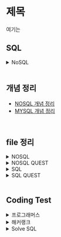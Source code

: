 # 제목
여기는

## SQL

<details>
<summary>NoSQL</summary>

### mongodb fuctions
- insertOne() : 
db.car_info.insertOne({...})
#명령어 설명 예시 정리 필요

- inserMany() 
db.posts.deleteMany({ category: "Event" })
{
  acknowledged: true,
  deletedCount: 4
}

db.posts.deleteMany({})
{
  acknowledged: true,
  deletedCount: 1
}

-find()
db.fruits.find({})

-db.posts.find({}, {_id:1, title:1, category:1, likes:1}) ;

-db.posts.updateMany({}, {$inc : {likes : 1} }) ;

</details>

<br/>

## 개념 정리
- [NOSQL 개념 정리]()
- [MYSQL 개념 정리]()

<br/>

## file 정리
<details>
<summary>NOSQL</summary>

|구분|파일명|적용내용|파일내용|비고|
|--|--|--|--|--|
|1|[mongo_insert.py](./NoSQL/mongo_insert.py)||||
|2|[mongo_inserts_doubleCollection.py](./NoSQL/mongo_inserts_doubleCollection.py)||||
|3|[mongo_finds.py](./NoSQL/mongo_finds.py)||||
|4|[mongo_deletes.py](./NoSQL/mongo_deletes.py)||||

</details>

<details>
<summary>NOSQL QUEST</summary>

|구분|파일명|적용내용|파일내용|비고|
|--|--|--|--|--|
|1|[mongo_insert_functions.py](./NoSQL/quests/mongo_insert_functions.py)||||
|2|[todolist.py](./NoSQL/quests/todolist.py)||||
|3|[solvingProblem_main.py](/docs/NoSQL/quests/solvingProblem_main.py)||||
|4|[solvingProblem_functions.py](./NoSQL/quests/solvingProblem_functions.py)||||


</details>

<details>
<summary>SQL</summary>

|구분|파일명|적용내용|파일내용|비고|
|--|--|--|--|--|
|1|||||
|2|||||
|3|||||
|4|||||
|5|||||
|6|||||
|7|||||
|8|||||
|9|||||
|10|||||
|11|||||
|12|||||

</details>

<details>
<summary>SQL QUEST</summary>

|구분|파일명|적용내용|파일내용|비고|
|--|--|--|--|--|
|1|[STUDY_BOARDS.sql](./SQLs/quests/STUDY_BOARDS.sql)||||
|2|[STUDY_CARS.sql](./SQLs/quests/STUDY_CARS.sql)||||
|3|[STUDY_USERS.sql](./SQLs/quests/STUDY_USERS.sql)||||
|4|[STUDY_MOVIES.sql](./SQLs/quests/STUDY_MOVIES.sql)||||
|5|[notice_inserts.sql](./SQLs/quests/notice_inserts.sql)||||
|6|[notice_deletes.sql](./SQLs/quests/notice_deletes.sql)||||
|7|[STUDY_USERSwithInestSQL.sql](./SQLs/quests/)||||
|8|[selectwhereRangeAndEquals.sql](./SQLs/quests/selectwhereRangeAndEquals.sql)||||
|9|[select_group_havings_orderby.sql](./SQLs/quests/select_group_havings_orderby.sql)||||
|10|[select_subquerys.sql](./SQLs/quests/select_subquerys.sql)||||
|11|[select_joins.sql](./SQLs/quests/select_joins.sql)||||
|12|[select_alls.sql](./SQLs/quests/select_alls.sql)||||
|13|[common_codes.sql]()||||

</details>

<br/>

## Coding Test

<details>
  <summary>프로그래머스</summary>
  
|NO|구분|소스|문제설명|출처|
|--|--|--|--|--|
|1|IS NULL|[SQL](./SQLs/codingtest/131114.sql)|경기도에 위치한 식품창고 목록 출력하기|[프로그래머스 131114](https://school.programmers.co.kr/learn/courses/30/lessons/131114)|
|2|IS NULL|[SQL](./SQLs/codingtest/59039.sql)|이름이 없는 동물의 아이디|[프로그래머스 59039](https://school.programmers.co.kr/learn/courses/30/lessons/59039)|
|3|IS NULL|[SQL](./SQLs/codingtest/59407.sql)|이름이 있는 동물의 아이디|[프로그래머스 59407](https://school.programmers.co.kr/learn/courses/30/lessons/59407)|
|4|IS NULL|[SQL](./SQLs/codingtest/59410.sql)|NULL 처리하기|[프로그래머스 59410](https://school.programmers.co.kr/learn/courses/30/lessons/59410)|
|5|IS NULL|[SQL](./SQLs/codingtest/131528.sql)|나이 정보가 없는 회원 수 구하기|[프로그래머스 131528](https://school.programmers.co.kr/learn/courses/30/lessons/131528)|
|6|IS NULL|[SQL](./SQLs/codingtest/273710.sql)|ROOT 아이템 구하기|[프로그래머스 273710](https://school.programmers.co.kr/learn/courses/30/lessons/273710)|
|7|IS NULL|[SQL](./SQLs/codingtest/273712.sql)|업그레이드 할 수 없는 아이템 구하기|[프로그래머스 273712](https://school.programmers.co.kr/learn/courses/30/lessons/273712)|
|8|IS NULL|[SQL](./SQLs/codingtest/293259.sql)|잡은 물고기의 평균 길이 구하기|[프로그래머스 293259](https://school.programmers.co.kr/learn/courses/30/lessons/293259)|
|9|SUM, MAX, MIN|[SQL](./SQLs/codingtest/131697.sql)|가장 비싼 상품 구하기|[프로그래머스 131697](https://school.programmers.co.kr/learn/courses/30/lessons/131697)|
|10|SUM, MAX, MIN|[SQL](./SQLs/codingtest/131115.sql)|가격이 제일 비싼 식품의 정보 출력하기|[프로그래머스 131115](https://school.programmers.co.kr/learn/courses/30/lessons/131115)|
|11|SUM, MAX, MIN|[SQL](./SQLs/codingtest/59415.sql)|최댓값 구하기|[프로그래머스 59415](https://school.programmers.co.kr/learn/courses/30/lessons/59415)|
|12|SUM, MAX, MIN|[SQL](./SQLs/codingtest/59038.sql)|최솟값 구하기|[프로그래머스 59038](https://school.programmers.co.kr/learn/courses/30/lessons/59038)|
|13|SUM, MAX, MIN|[SQL](./SQLs/codingtest/59406.sql)|동물 수 구하기|[프로그래머스 59406](https://school.programmers.co.kr/learn/courses/30/lessons/59406)|
|14|SUM, MAX, MIN|[SQL](./SQLs/codingtest/59408.sql)|중복 제거하기|[프로그래머스 59408](https://school.programmers.co.kr/learn/courses/30/lessons/59408)|
|15|SUM, MAX, MIN|[SQL](./SQLs/codingtest/273709.sql)|조건에 맞는 아이템들의 가격의 총합 구하기|[프로그래머스 273709](https://school.programmers.co.kr/learn/courses/30/lessons/273709)|
|16|SUM, MAX, MIN|[SQL](./SQLs/codingtest/293261.sql)|물고기 종류 별 대어 찾기|[프로그래머스 293261](https://school.programmers.co.kr/learn/courses/30/lessons/293261)|
|17|SUM, MAX, MIN|[SQL](./SQLs/codingtest/298515.sql)|잡은 물고기 중 가장 큰 물고기의 길이 구하기|[프로그래머스 298515](https://school.programmers.co.kr/learn/courses/30/lessons/298515)|
|18|SUM, MAX, MIN|[SQL](./SQLs/codingtest/299310.sql)|연도별 대장균 크기의 편차 구하기 |[프로그래머스 299310](https://school.programmers.co.kr/learn/courses/30/lessons/299310)|
|19|SELECT|[SQL](./SQLs/codingtest/151136.sql)|평균 일일 대여 요금 구하기|[프로그래머스 151136](https://school.programmers.co.kr/learn/courses/30/lessons/151136)|
|20|SELECT|[SQL](./SQLs/codingtest/144853.sql)|조건에 맞는 도서 리스트 출력하기|[프로그래머스 144853](https://school.programmers.co.kr/learn/courses/30/lessons/144853)|
|21|SELECT|[SQL](./SQLs/codingtest/132201.sql)|12세 이하인 여자 환자 목록 출력하기|[프로그래머스 132201](https://school.programmers.co.kr/learn/courses/30/lessons/132201)|
|22|SELECT|[SQL](./SQLs/codingtest/164673.sql)|조건에 부합하는 중고거래 댓글 조회하기|[프로그래머스 164673](https://school.programmers.co.kr/learn/courses/30/lessons/164673)|
|23|SELECT|[SQL](./SQLs/codingtest/131120.sql)|3월에 태어난 여성 회원 목록 출력하기|[프로그래머스 131120](https://school.programmers.co.kr/learn/courses/30/lessons/131120)|
|24|SELECT|[SQL](./SQLs/codingtest/132203.sql)|흉부외과 또는 일반외과 의사 목록 출력하기|[프로그래머스 132203](https://school.programmers.co.kr/learn/courses/30/lessons/132203)|
|25|SELECT|[SQL](./SQLs/codingtest/133025.sql)|과일로 만든 아이스크림 고르기|[프로그래머스 133025](https://school.programmers.co.kr/learn/courses/30/lessons/133025)|
|26|SELECT|[SQL](./SQLs/codingtest/133024.sql)|인기있는 아이스크림|[프로그래머스 133024](https://school.programmers.co.kr/learn/courses/30/lessons/133024)|
|27|SELECT|[SQL](./SQLs/codingtest/131112.sql)|강원도에 위치한 생산공장 목록 출력하기|[프로그래머스 131112](https://school.programmers.co.kr/learn/courses/30/lessons/131112)|
|28|SELECT|[SQL](./SQLs/codingtest/131118.sql)|서울에 위치한 식당 목록 출력하기|[프로그래머스 131118](https://school.programmers.co.kr/learn/courses/30/lessons/131118)|
|29|SELECT|[SQL](./SQLs/codingtest/131536.sql)|재구매가 일어난 상품과 회원 리스트 구하기|[프로그래머스 131536](https://school.programmers.co.kr/learn/courses/30/lessons/131536)|
|30|SELECT|[SQL](./SQLs/codingtest/59034.sql)|모든 레코드 조회하기|[프로그래머스 59034](https://school.programmers.co.kr/learn/courses/30/lessons/59034)|
|31|SELECT|[SQL](./SQLs/codingtest/131537.sql)|오프라인/온라인 판매 데이터 통합하기|[프로그래머스 131537](https://school.programmers.co.kr/learn/courses/30/lessons/131537)|
|32|SELECT|[SQL](./SQLs/codingtest/59035.sql)|역순 정렬하기|[프로그래머스 59035](https://school.programmers.co.kr/learn/courses/30/lessons/59035)|
|33|SELECT|[SQL](./SQLs/codingtest/59036.sql)|아픈 동물 찾기|[프로그래머스 59036](https://school.programmers.co.kr/learn/courses/30/lessons/59036)|
|34|SELECT|[SQL](./SQLs/codingtest/59037.sql)|어린 동물 찾기|[프로그래머스 59037](https://school.programmers.co.kr/learn/courses/30/lessons/59037)|
|35|SELECT|[SQL](./SQLs/codingtest/59403.sql)|동물의 아이디와 이름|[프로그래머스 59403](https://school.programmers.co.kr/learn/courses/30/lessons/59403)|
|36|SELECT|[SQL](./SQLs/codingtest/59404.sql)|여러 기준으로 정렬하기|[프로그래머스 59404](https://school.programmers.co.kr/learn/courses/30/lessons/59404)|
|37|SELECT|[SQL](./SQLs/codingtest/59405.sql)|상위 n개 레코드|[프로그래머스 59405](https://school.programmers.co.kr/learn/courses/30/lessons/59405)|
|38|SELECT|[SQL](./SQLs/codingtest/131535.sql)|조건에 맞는 회원수 구하기|[프로그래머스 131535](https://school.programmers.co.kr/learn/courses/30/lessons/131535)|
|39|SELECT|[SQL](./SQLs/codingtest/273711.sql)|업그레이드 된 아이템 구하기|[프로그래머스 273711](https://school.programmers.co.kr/learn/courses/30/lessons/273711)|
|40|SELECT|[SQL](./SQLs/codingtest/276013.sql)|Python 개발자 찾기|[프로그래머스 276013](https://school.programmers.co.kr/learn/courses/30/lessons/276013)|
|41|SELECT|[SQL](./SQLs/codingtest/276034.sql)|조건에 맞는 개발자 찾기|[프로그래머스 276034](https://school.programmers.co.kr/learn/courses/30/lessons/276034)|
|42|SELECT|[SQL](./SQLs/codingtest/293258.sql)|잔챙이 잡은 수 구하기|[프로그래머스 293258](https://school.programmers.co.kr/learn/courses/30/lessons/293258)|
|43|SELECT|[SQL](./SQLs/codingtest/298517.sql)|가장 큰 물고기 10마리 구하기|[프로그래머스 298517](https://school.programmers.co.kr/learn/courses/30/lessons/298517)|
|44|SELECT|[SQL](./SQLs/codingtest/298518.sql)|특정 물고기를 잡은 총 수 구하기|[프로그래머스 298518](https://school.programmers.co.kr/learn/courses/30/lessons/298518)|
|45|SELECT|[SQL](./SQLs/codingtest/299305.sql)|대장균들의 자식의 수 구하기|[프로그래머스 299305](https://school.programmers.co.kr/learn/courses/30/lessons/299305)|
|46|SELECT|[SQL](./SQLs/codingtest/299307.sql)|대장균의 크기에 따라 분류하기 1|[프로그래머스 299307](https://school.programmers.co.kr/learn/courses/30/lessons/299307)|
|47|SELECT|[SQL](./SQLs/codingtest/301646.sql)|특정 형질을 가지는 대장균 찾기|[프로그래머스 301646](https://school.programmers.co.kr/learn/courses/30/lessons/301646)|
|48|SELECT|[SQL](./SQLs/codingtest/301647.sql)|부모의 형질을 모두 가지는 대장균 찾기|[프로그래머스 301647](https://school.programmers.co.kr/learn/courses/30/lessons/301647)|
|49|SELECT|[SQL](./SQLs/codingtest/301649.sql)|대장균의 크기에 따라 분류하기 2|[프로그래머스 301649](https://school.programmers.co.kr/learn/courses/30/lessons/301649)|
|50|SELECT|[SQL](./SQLs/codingtest/301650.sql)|특정 세대의 대장균 찾기|[프로그래머스 301650](https://school.programmers.co.kr/learn/courses/30/lessons/301650)|
|51|SELECT|[SQL](./SQLs/codingtest/301651.sql)|멸종위기의 대장균 찾기|[프로그래머스 301651](https://school.programmers.co.kr/learn/courses/30/lessons/301651)|
|53|JOIN|[SQL](./SQLs/codingtest/133027.sql)|주문량이 많은 아이스크림들 조회하기|[프로그래머스 133027](https://school.programmers.co.kr/learn/courses/30/lessons/133027)|
|54|JOIN|[SQL](./SQLs/codingtest/131117.sql)|5월 식품들의 총매출 조회하기|[프로그래머스 131117](https://school.programmers.co.kr/learn/courses/30/lessons/131117)|
|55|JOIN|[SQL](./SQLs/codingtest/157339.sql)|특정 기간동안 대여 가능한 자동차들의 대여비용 구하기|[프로그래머스 157339](https://school.programmers.co.kr/learn/courses/30/lessons/157339)|
|56|JOIN|[SQL](./SQLs/codingtest/144854.sql)|조건에 맞는 도서와 저자 리스트 출력하기|[프로그래머스 144854](https://school.programmers.co.kr/learn/courses/30/lessons/144854)|
|57|JOIN|[SQL](./SQLs/codingtest/131124.sql)|그룹별 조건에 맞는 식당 목록 출력하기|[프로그래머스 131124](https://school.programmers.co.kr/learn/courses/30/lessons/131124)|
|58|JOIN|[SQL](./SQLs/codingtest/59042.sql)|없어진 기록 찾기|[프로그래머스 59042](https://school.programmers.co.kr/learn/courses/30/lessons/59042)|
|59|JOIN|[SQL](./SQLs/codingtest/59043.sql)|있었는데요 없었습니다|[프로그래머스 59043](https://school.programmers.co.kr/learn/courses/30/lessons/59043)|
|60|JOIN|[SQL](./SQLs/codingtest/59044.sql)|오랜 기간 보호한 동물(1)|[프로그래머스 59044](https://school.programmers.co.kr/learn/courses/30/lessons/59044)|
|61|JOIN|[SQL](./SQLs/codingtest/59045.sql)|보호소에서 중성화한 동물|[프로그래머스 59045](https://school.programmers.co.kr/learn/courses/30/lessons/59045)|
|62|JOIN|[SQL](./SQLs/codingtest/131533.sql)|상품 별 오프라인 매출 구하기|[프로그래머스 131533](https://school.programmers.co.kr/learn/courses/30/lessons/131533)|
|52|JOIN|[SQL](./SQLs/codingtest/131534.sql)|상품을 구매한 회원 비율 구하기|[프로그래머스 131534](https://school.programmers.co.kr/learn/courses/30/lessons/131534)|
|63|JOIN|[SQL](./SQLs/codingtest/276035.sql)|FrontEnd 개발자 찾기|[프로그래머스 276035](https://school.programmers.co.kr/learn/courses/30/lessons/276035)|
|64|GROUP BY|[SQL](./SQLs/codingtest/151137.sql)|자동차 종류 별 특정 옵션이 포함된 자동차 수 구하기|[프로그래머스 151137](https://school.programmers.co.kr/learn/courses/30/lessons/151137)|
|65|GROUP BY|[SQL](./SQLs/codingtest/151139.sql)|대여 횟수가 많은 자동차들의 월별 대여 횟수 구하기|[프로그래머스 151139](https://school.programmers.co.kr/learn/courses/30/lessons/151139)|
|66|GROUP BY|[SQL](./SQLs/codingtest/133026.sql)|성분으로 구분한 아이스크림 총 주문량|[프로그래머스 133026](https://school.programmers.co.kr/learn/courses/30/lessons/133026)|
|67|GROUP BY|[SQL](./SQLs/codingtest/164668.sql)|조건에 맞는 사용자와 총 거래금액 조회하기|[프로그래머스 164668](https://school.programmers.co.kr/learn/courses/30/lessons/164668)|
|68|GROUP BY|[SQL](./SQLs/codingtest/131123.sql)|즐겨찾기가 가장 많은 식당 정보 출력하기|[프로그래머스 131123](https://school.programmers.co.kr/learn/courses/30/lessons/131123)|
|69|GROUP BY|[SQL](./SQLs/codingtest/144855.sql)|카테고리 별 도서 판매량 집계하기|[프로그래머스 144855](https://school.programmers.co.kr/learn/courses/30/lessons/144855)|
|70|GROUP BY|[SQL](./SQLs/codingtest/157340.sql)|자동차 대여 기록에서 대여중 / 대여 가능 여부 구분하기|[프로그래머스 157340](https://school.programmers.co.kr/learn/courses/30/lessons/157340)|
|71|GROUP BY|[SQL](./SQLs/codingtest/132202.sql)|진료과별 총 예약 횟수 출력하기|[프로그래머스 132202](https://school.programmers.co.kr/learn/courses/30/lessons/132202)|
|72|GROUP BY|[SQL](./SQLs/codingtest/144856.sql)|저자 별 카테고리 별 매출액 집계하기|[프로그래머스 144856](https://school.programmers.co.kr/learn/courses/30/lessons/144856)|
|73|GROUP BY|[SQL](./SQLs/codingtest/131116.sql)|식품분류별 가장 비싼 식품의 정보 조회하기|[프로그래머스 131116](https://school.programmers.co.kr/learn/courses/30/lessons/131116)|
|74|GROUP BY|[SQL](./SQLs/codingtest/59040.sql)|고양이와 개는 몇 마리 있을까|[프로그래머스 59040](https://school.programmers.co.kr/learn/courses/30/lessons/59040)|
|75|GROUP BY|[SQL](./SQLs/codingtest/59041.sql)|동명 동물 수 찾기|[프로그래머스 59041](https://school.programmers.co.kr/learn/courses/30/lessons/59041)|
|76|GROUP BY|[SQL](./SQLs/codingtest/131532.sql)|년, 월, 성별 별 상품 구매 회원 수 구하기|[프로그래머스 131532](https://school.programmers.co.kr/learn/courses/30/lessons/131532)|
|77|GROUP BY|[SQL](./SQLs/codingtest/59412.sql)|입양 시각 구하기(1)|[프로그래머스 59412](https://school.programmers.co.kr/learn/courses/30/lessons/59412)|
|78|GROUP BY|[SQL](./SQLs/codingtest/59413.sql)|입양 시각 구하기(2)|[프로그래머스 59413](https://school.programmers.co.kr/learn/courses/30/lessons/59413)|
|79|GROUP BY|[SQL](./SQLs/codingtest/131530.sql)|가격대 별 상품 개수 구하기|[프로그래머스 131530](https://school.programmers.co.kr/learn/courses/30/lessons/131530)|
|80|GROUP BY|[SQL](./SQLs/codingtest/276036.sql)|언어별 개발자 분류하기|[프로그래머스 276036](https://school.programmers.co.kr/learn/courses/30/lessons/276036)|
|81|GROUP BY|[SQL](./SQLs/codingtest/284527.sql)|조건에 맞는 사원 정보 조회하기|[프로그래머스 284527](https://school.programmers.co.kr/learn/courses/30/lessons/284527)|
|82|GROUP BY|[SQL](./SQLs/codingtest/284528.sql)|연간 평가점수에 해당하는 평가 등급 및 성과금 조회하기|[프로그래머스 284528](https://school.programmers.co.kr/learn/courses/30/lessons/284528)|
|83|GROUP BY|[SQL](./SQLs/codingtest/284529.sql)|부서별 평균 연봉 조회하기|[프로그래머스 284529](https://school.programmers.co.kr/learn/courses/30/lessons/284529)|
|84|GROUP BY|[SQL](./SQLs/codingtest/284531.sql)|노선별 평균 역 사이 거리 조회하기|[프로그래머스 284531](https://school.programmers.co.kr/learn/courses/30/lessons/284531)|
|85|GROUP BY|[SQL](./SQLs/codingtest/293257.sql)|물고기 종류 별 잡은 수 구하기|[프로그래머스 293257](https://school.programmers.co.kr/learn/courses/30/lessons/293257)|
|86|GROUP BY|[SQL](./SQLs/codingtest/293260.sql)|월별 잡은 물고기 수 구하기|[프로그래머스 293260](https://school.programmers.co.kr/learn/courses/30/lessons/293260)|
|87|GROUP BY|[SQL](./SQLs/codingtest/298519.sql)|특정 조건을 만족하는 물고기별 수와 최대 길이 구하기|[프로그래머스 298519](https://school.programmers.co.kr/learn/courses/30/lessons/298519)|
|88|String, Date|[SQL](./SQLs/codingtest/164671.sql)|조회수가 가장 많은 중고거래 게시판의 첨부파일 조회하기|[프로그래머스 164671](https://school.programmers.co.kr/learn/courses/30/lessons/164671)|
|89|String, Date|[SQL](./SQLs/codingtest/157343.sql)|특정 옵션이 포함된 자동차 리스트 구하기|[프로그래머스 157343](https://school.programmers.co.kr/learn/courses/30/lessons/157343)|
|90|String, Date|[SQL](./SQLs/codingtest/151141.sql)|자동차 대여 기록 별 대여 금액 구하기|[프로그래머스 151141](https://school.programmers.co.kr/learn/courses/30/lessons/151141)|
|91|String, Date|[SQL](./SQLs/codingtest/164672.sql)|조건에 부합하는 중고거래 상태 조회하기|[프로그래머스 164672](https://school.programmers.co.kr/learn/courses/30/lessons/164672)|
|92|String, Date|[SQL](./SQLs/codingtest/131113.sql)|조건별로 분류하여 주문상태 출력하기|[프로그래머스 131113](https://school.programmers.co.kr/learn/courses/30/lessons/131113)|
|93|String, Date|[SQL](./SQLs/codingtest/164670.sql)|조건에 맞는 사용자 정보 조회하기|[프로그래머스 164670](https://school.programmers.co.kr/learn/courses/30/lessons/164670)|
|94|String, Date|[SQL](./SQLs/codingtest/157341.sql)|대여 기록이 존재하는 자동차 리스트 구하기|[프로그래머스 157341](https://school.programmers.co.kr/learn/courses/30/lessons/157341)|
|95|String, Date|[SQL](./SQLs/codingtest/151138.sql)|자동차 대여 기록에서 장기/단기 대여 구분하기|[프로그래머스 151138](https://school.programmers.co.kr/learn/courses/30/lessons/151138)|
|96|String, Date|[SQL](./SQLs/codingtest/157342.sql)|자동차 평균 대여 기간 구하기|[프로그래머스 157342](https://school.programmers.co.kr/learn/courses/30/lessons/157342)|
|97|String, Date|[SQL](./SQLs/codingtest/132204.sql)|취소되지 않은 진료 예약 조회하기|[프로그래머스 132204](https://school.programmers.co.kr/learn/courses/30/lessons/132204)|
|98|String, Date|[SQL](./SQLs/codingtest/59046.sql)|루시와 엘라 찾기|[프로그래머스 59046](https://school.programmers.co.kr/learn/courses/30/lessons/59046)|
|99|String, Date|[SQL](./SQLs/codingtest/59047.sql)|이름에 el이 들어가는 동물 찾기|[프로그래머스 59047](https://school.programmers.co.kr/learn/courses/30/lessons/59047)|
|100|String, Date|[SQL](./SQLs/codingtest/59409.sql)|중성화 여부 파악하기|[프로그래머스 59409](https://school.programmers.co.kr/learn/courses/30/lessons/59409)|
|101|String, Date|[SQL](./SQLs/codingtest/59411.sql)|오랜 기간 보호한 동물(2)|[프로그래머스 59411](https://school.programmers.co.kr/learn/courses/30/lessons/59411)|
|102|String, Date|[SQL](./SQLs/codingtest/131529.sql)|카테고리 별 상품 개수 구하기|[프로그래머스 131529](https://school.programmers.co.kr/learn/courses/30/lessons/131529)|
|103|String, Date|[SQL](./SQLs/codingtest/59414.sql)|DATETIME에서 DATE로 형 변환|[프로그래머스 59414](https://school.programmers.co.kr/learn/courses/30/lessons/59414)|
|104|String, Date|[SQL](./SQLs/codingtest/284530.sql)|연도 별 평균 미세먼지 농도 조회하기|[프로그래머스 284530](https://school.programmers.co.kr/learn/courses/30/lessons/284530)|
|105|String, Date|[SQL](./SQLs/codingtest/298516.sql)|한 해에 잡은 물고기 수 구하기|[프로그래머스 298516](https://school.programmers.co.kr/learn/courses/30/lessons/298516)|
|106|String, Date|[SQL](./SQLs/codingtest/299308.sql)|분기별 분화된 대장균의 개체 수 구하기|[프로그래머스 299308](https://school.programmers.co.kr/learn/courses/30/lessons/299308)|

<p>🤗프로그래머스 완료!🤗</p>

![Programmers_SQL](./SQLs/codingtest/img/programmers_SQL.PNG)
</details>

<details>
  <summary>해커랭크</summary>

|NO|구분|소스|문제설명|출처|
|--|--|--|--|--|
|1|Basic Select|[SQL](./SQLs/codingtest/HackerRank_001.sql)|Revising the Select Query I|[해커랭크 001](https://www.hackerrank.com/challenges/revising-the-select-query/problem?isFullScreen=true)|
|2|Basic Select|[SQL](./SQLs/codingtest/HackerRank_002.sql)|Revising the Select Query II|[해커랭크 002](https://www.hackerrank.com/challenges/revising-the-select-query-2/problem?isFullScreen=true)|
|3|Basic Select|[SQL](./SQLs/codingtest/HackerRank_003.sql)|Select All|[해커랭크 003](https://www.hackerrank.com/challenges/select-all-sql/problem?isFullScreen=true)|
|4|Basic Select|[SQL](./SQLs/codingtest/HackerRank_004.sql)|Select By ID|[해커랭크 004](https://www.hackerrank.com/challenges/select-by-id/problem?isFullScreen=true)|
|5|Basic Select|[SQL](./SQLs/codingtest/HackerRank_005.sql)|Japanese Cities' Attributes|[해커랭크 005](https://www.hackerrank.com/challenges/japanese-cities-attributes/problem?isFullScreen=true)|
|6|Basic Select|[SQL](./SQLs/codingtest/HackerRank_006.sql)|Japanese Cities' Names|[해커랭크 006](https://www.hackerrank.com/challenges/japanese-cities-name/problem?isFullScreen=true)|
|7|Basic Select|[SQL](./SQLs/codingtest/HackerRank_007.sql)|Weather Observation Station 1|[해커랭크 007](https://www.hackerrank.com/challenges/weather-observation-station-1/problem?isFullScreen=true)|
|8|Basic Select|[SQL](./SQLs/codingtest/HackerRank_008.sql)|Weather Observation Station 3|[해커랭크 008](https://www.hackerrank.com/challenges/weather-observation-station-3/problem?isFullScreen=true)|
|9|Basic Select|[SQL](./SQLs/codingtest/HackerRank_009.sql)|Weather Observation Station 4|[해커랭크 009](https://www.hackerrank.com/challenges/weather-observation-station-4/problem?isFullScreen=true)|
|10|Basic Select|[SQL](./SQLs/codingtest/HackerRank_010.sql)|Weather Observation Station 5|[해커랭크 010](https://www.hackerrank.com/challenges/weather-observation-station-5/problem?isFullScreen=true)|
|11|Basic Select|[SQL](./SQLs/codingtest/HackerRank_011.sql)|Weather Observation Station 6|[해커랭크 011](https://www.hackerrank.com/challenges/weather-observation-station-6/problem?isFullScreen=true)|
|12|Basic Select|[SQL](./SQLs/codingtest/HackerRank_012.sql)|Weather Observation Station 7|[해커랭크 012](https://www.hackerrank.com/challenges/weather-observation-station-7/problem?isFullScreen=true)|
|13|Basic Select|[SQL](./SQLs/codingtest/HackerRank_013.sql)|Weather Observation Station 8|[해커랭크 013](https://www.hackerrank.com/challenges/weather-observation-station-8/problem?isFullScreen=true)|
|14|Basic Select|[SQL](./SQLs/codingtest/HackerRank_014.sql)|Weather Observation Station 9|[해커랭크 014](https://www.hackerrank.com/challenges/weather-observation-station-9/problem?isFullScreen=true)|
|15|Basic Select|[SQL](./SQLs/codingtest/HackerRank_015.sql)|Weather Observation Station 10|[해커랭크 015](https://www.hackerrank.com/challenges/weather-observation-station-10/problem?isFullScreen=true)|
|16|Basic Select|[SQL](./SQLs/codingtest/HackerRank_016.sql)|Weather Observation Station 11|[해커랭크 016](https://www.hackerrank.com/challenges/weather-observation-station-11/problem?isFullScreen=true)|
|17|Basic Select|[SQL](./SQLs/codingtest/HackerRank_017.sql)|Weather Observation Station 12|[해커랭크 017](https://www.hackerrank.com/challenges/weather-observation-station-12/problem?isFullScreen=true)|
|18|Basic Select|[SQL](./SQLs/codingtest/HackerRank_018.sql)|Higher Than 75 Marks|[해커랭크 018](https://www.hackerrank.com/challenges/more-than-75-marks/problem?isFullScreen=true)|
|19|Basic Select|[SQL](./SQLs/codingtest/HackerRank_019.sql)|Employee Names|[해커랭크 019](https://www.hackerrank.com/challenges/name-of-employees/problem?isFullScreen=true)|
|20|Basic Select|[SQL](./SQLs/codingtest/HackerRank_020.sql)|Employee Salaries|[해커랭크 020](https://www.hackerrank.com/challenges/salary-of-employees/problem?isFullScreen=true)|

</details>

<details>
  <summary>Solve SQL</summary>

|NO|구분|소스|문제설명|출처|
|--|--|--|--|--|
|1|모든 데이터 조회하기|[SQL](./SQLs/codingtest/SolveSQL_001.sql)|select-all|[SolveSQL_001](https://solvesql.com/problems/select-all/)|
|2|데이터 정렬하기|[SQL](./SQLs/codingtest/SolveSQL_002.sql)|order-by|[SolveSQL_002](https://solvesql.com/problems/order-by/)|
|3|특정 컬럼만 조회하기|[SQL](./SQLs/codingtest/SolveSQL_003.sql)|select-column|[SolveSQL_003](https://solvesql.com/problems/select-column/)|
|4|레스토랑의 영업일|[SQL](./SQLs/codingtest/SolveSQL_004.sql)|restaurant-business-day|[SolveSQL_004](https://solvesql.com/problems/restaurant-business-day/)|
|5|다음날도 서울숲의 미세먼지 농도는 나쁨 😢|[SQL](./SQLs/codingtest/SolveSQL_005.sql)|bad-finedust-measure|[SolveSQL_005](https://solvesql.com/problems/bad-finedust-measure/)|
|6|일부 데이터 조회하기|[SQL](./SQLs/codingtest/SolveSQL_006.sql)|select-where|[SolveSQL_006](https://solvesql.com/problems/select-where/)|
|7|데이터 그룹으로 묶기|[SQL](./SQLs/codingtest/SolveSQL_007.sql)|group-by|[SolveSQL_007](https://solvesql.com/problems/group-by/)|
|8|몇 분이서 오셨어요?|[SQL](./SQLs/codingtest/SolveSQL_008.sql)|size-of-table|[SolveSQL_008](https://solvesql.com/problems/size-of-table/)|
|9|최근 올림픽이 개최된 도시|[SQL](./SQLs/codingtest/SolveSQL_009.sql)|olympic-cities|[SolveSQL_009](https://solvesql.com/problems/olympic-cities/)|
|10|우리 플랫폼에 정착한 판매자 1|[SQL](./SQLs/codingtest/SolveSQL_010.sql)|settled-sellers-1|[SolveSQL_010](https://solvesql.com/problems/settled-sellers-1/)|
|11|최고의 근무일을 찾아라|[SQL](./SQLs/codingtest/SolveSQL_011.sql)|best-working-day|[SolveSQL_011](https://solvesql.com/problems/best-working-day/)|
|12|첫 주문과 마지막 주문|[SQL](./SQLs/codingtest/SolveSQL_012.sql)|first-and-last-orders|[SolveSQL_012](https://solvesql.com/problems/first-and-last-orders/)|
|13|많이 주문한 테이블 찾기|[SQL](./SQLs/codingtest/SolveSQL_013.sql)|find-tables-with-high-bill|[SolveSQL_013](https://solvesql.com/problems/find-tables-with-high-bill/)|
|14|레스토랑의 일일 평균 매출액 계산하기|[SQL](./SQLs/codingtest/SolveSQL_014.sql)|sales-summary|[SolveSQL_014](https://solvesql.com/problems/sales-summary/)|
|15|두 테이블 결합하기|[SQL](./SQLs/codingtest/SolveSQL_015.sql)|join|[SolveSQL_015](https://solvesql.com/problems/join/)|
|16|레스토랑 웨이터의 팁 분석|[SQL](./SQLs/codingtest/SolveSQL_016.sql)|tip-analysis|[SolveSQL_016](https://solvesql.com/problems/tip-analysis/)|
|17|레스토랑의 일일 매출|[SQL](./SQLs/codingtest/SolveSQL_017.sql)|daily-revenue|[SolveSQL_017](https://solvesql.com/problems/daily-revenue/)|
|18|레스토랑의 대목|[SQL](./SQLs/codingtest/SolveSQL_018.sql)|high-season-of-restaurant|[SolveSQL_018](https://solvesql.com/problems/high-season-of-restaurant/)|
|19|일별 블로그 방문자 수 집계|[SQL](./SQLs/codingtest/SolveSQL_019.sql)|blog-counter|[SolveSQL_019](https://solvesql.com/problems/blog-counter/)|
|20|우리 플랫폼에 정착한 판매자 2|[SQL](./SQLs/codingtest/SolveSQL_020.sql)|settled-sellers-2|[SolveSQL_020](https://solvesql.com/problems/settled-sellers-2/)|
|21|크리스마스 게임 찾기|[SQL](./SQLs/codingtest/SolveSQL_021.sql)|find-christmas-games|[SolveSQL_021](https://solvesql.com/problems/find-christmas-games/)|

</details>
